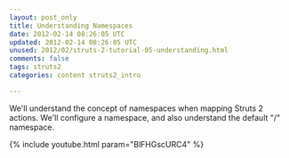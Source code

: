```yaml
---           
layout: post_only
title: Understanding Namespaces
date: 2012-02-14 08:26:05 UTC
updated: 2012-02-14 08:26:05 UTC
unused: 2012/02/struts-2-tutorial-05-understanding.html
comments: false
tags: struts2
categories: content struts2_intro

---
```


We'll understand the concept of namespaces when mapping Struts 2 actions. We'll configure a namespace, and also understand the default "/" namespace.

{% include youtube.html param="BlFHGscURC4" %}
